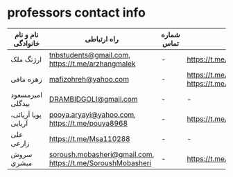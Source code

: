# professors contact info
| نام و نام خانوادگی | راه ارتباطی | شماره تماس | کانال و گروه | غیره |  
| --------- | ----- | ----------- | ----------- | ----------- |
| ارژنگ ملک | tnbstudents@gmail.com, https://t.me/arzhangmalek | - | https://t.me/tnb_students | - |
| زهره مافی | mafizohreh@yahoo.com | - | https://t.me/ProjectMafi , https://t.me/MafiProjectChat | -  |  
| امیرمسعود بیدگلی | DRAMBIDGOLI@gmail.com | - | - | - |  
| پویا آریائی، آریایی | pooya.aryayi@yahoo.com, https://t.me/pouya8968 | - | https://t.me/operatingsystem1400tehranshomal | - |  
| علی زارعی | https://t.me/Msa110288 | - | - | - |  
| سروش مبشری | soroush.mobasheri@gmail.com, https://t.me/SoroushMobasheri | - | https://t.me/computer_tnb | https://www.linkedin.com/in/mobasheri/ |  







<!-- | FirstName  | LastName | Email, id | PhoneNumber | Telegram Ch | description |   -->

